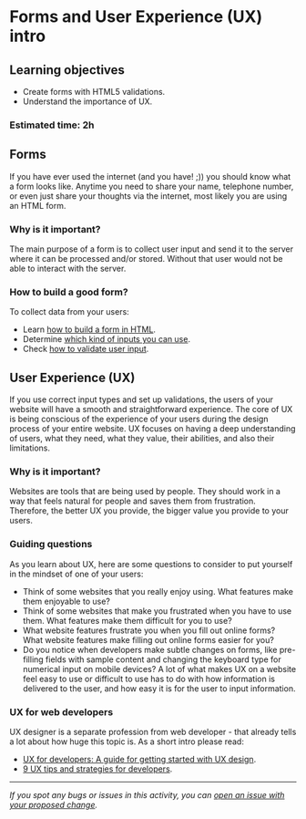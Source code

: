 # Forms and User Experience (UX) intro

## Learning objectives

- Create forms with HTML5 validations.
- Understand the importance of UX.

### Estimated time: 2h

## Forms
If you have ever used the internet (and you have! ;)) you should know what a form looks like.
Anytime you need to share your name, telephone number, or even just share your thoughts via the internet, most likely you are using an HTML form.

### Why is it important?

The main purpose of a form is to collect user input and send it to the server where it can be processed and/or stored. Without that user would not be able to interact with the server.

### How to build a good form?

To collect data from your users:
- Learn [how to build a form in HTML](https://developer.mozilla.org/en-US/docs/Learn/Forms/Your_first_form).
- Determine [which kind of inputs you can use](https://learn.shayhowe.com/html-css/building-forms/).
- Check [how to validate user input](https://developer.mozilla.org/en-US/docs/Learn/Forms/Form_validation#using_built-in_form_validation).

## User Experience (UX)

If you use correct input types and set up validations, the users of your website will have a smooth and straightforward experience. The core of UX is being conscious of the experience of your users during the design process of your entire website. UX focuses on having a deep understanding of users, what they need, what they value, their abilities, and also their limitations.

### Why is it important?

Websites are tools that are being used by people. They should work in a way that feels natural for people and saves them from frustration.
Therefore, the better UX you provide, the bigger value you provide to your users. 

### Guiding questions

As you learn about UX, here are some questions to consider to put yourself in the mindset of one of your users:
- Think of some websites that you really enjoy using. What features make them enjoyable to use?
- Think of some websites that make you frustrated when you have to use them. What features make them difficult for you to use?
- What website features frustrate you when you fill out online forms? What website features make filling out online forms easier for you?
- Do you notice when developers make subtle changes on forms, like pre-filling fields with sample content and changing the keyboard type for numerical input on mobile devices?
A lot of what makes UX on a website feel easy to use or difficult to use has to do with how information is delivered to the user, and how easy it is for the user to input information.

### UX for web developers

UX designer is a separate profession from web developer - that already tells a lot about how huge this topic is. As a short intro please read:
- [UX for developers: A guide for getting started with UX design](https://uxengineer.com/ux-for-developers/).
- [9 UX tips and strategies for developers](https://techbeacon.com/app-dev-testing/9-ux-tips-strategies-developers).

------

_If you spot any bugs or issues in this activity, you can [open an issue with your proposed change](https://github.com/microverseinc/curriculum-transversal-skills/blob/main/git-github/articles/open_issue.md)._